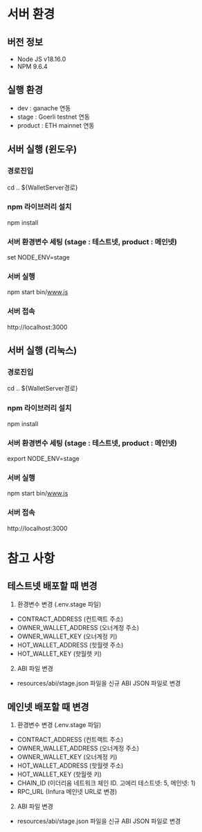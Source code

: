 # 서버 환경


## 버전 정보
- Node JS v18.16.0
- NPM 9.6.4

## 실행 환경
- dev : ganache 연동
- stage : Goerli testnet 연동
- product : ETH mainnet 연동 

## 서버 실행 (윈도우)
### 경로진입
cd .. ${WalletServer경로}
### npm 라이브러리 설치
npm install
### 서버 환경변수 세팅 (stage : 테스트넷, product : 메인넷)
set NODE_ENV=stage
### 서버 실행
npm start bin/www.js
### 서버 접속
http://localhost:3000


## 서버 실행 (리눅스)
### 경로진입
cd .. ${WalletServer경로}
### npm 라이브러리 설치
npm install
### 서버 환경변수 세팅 (stage : 테스트넷, product : 메인넷)
export NODE_ENV=stage
### 서버 실행
npm start bin/www.js
### 서버 접속
http://localhost:3000

# 참고 사항
## 테스트넷 배포할 때 변경
1. 환경변수 변경 (.env.stage 파일)
- CONTRACT_ADDRESS (컨트랙트 주소)
- OWNER_WALLET_ADDRESS (오너계정 주소)
- OWNER_WALLET_KEY (오너계정 키)
- HOT_WALLET_ADDRESS (핫월렛 주소)
- HOT_WALLET_KEY (핫월렛 키)

2. ABI 파일 변경
- resources/abi/stage.json 파일을 신규 ABI JSON 파일로 변경

## 메인넷 배포할 때 변경
1. 환경변수 변경 (.env.stage 파일)
- CONTRACT_ADDRESS (컨트랙트 주소)
- OWNER_WALLET_ADDRESS (오너계정 주소)
- OWNER_WALLET_KEY (오너계정 키)
- HOT_WALLET_ADDRESS (핫월렛 주소)
- HOT_WALLET_KEY (핫월렛 키)
- CHAIN_ID (이더리움 네트워크 체인 ID. 고에리 테스트넷: 5, 메인넷: 1)
- RPC_URL (Infura 메인넷 URL로 변경)

2. ABI 파일 변경
- resources/abi/stage.json 파일을 신규 ABI JSON 파일로 변경